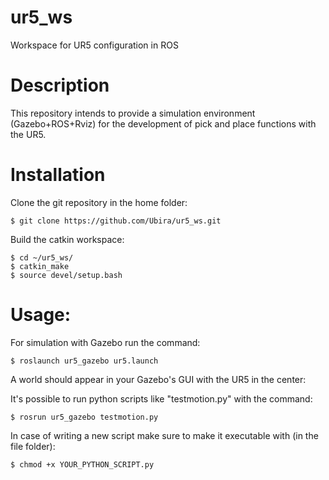 # ur5_ws
Workspace for UR5 configuration in ROS

# Description
This repository intends to provide a simulation environment (Gazebo+ROS+Rviz) for the development of pick and place functions with the UR5.

# Installation
   
Clone the git repository in the home folder:

	$ git clone https://github.com/Ubira/ur5_ws.git
		
Build the catkin workspace:

	$ cd ~/ur5_ws/
	$ catkin_make
	$ source devel/setup.bash
		
# Usage:
For simulation with Gazebo run the command:

	$ roslaunch ur5_gazebo ur5.launch
		
A world should appear in your Gazebo's GUI with the UR5 in the center:
  
It's possible to run python scripts like "testmotion.py" with the command:

	$ rosrun ur5_gazebo testmotion.py

In case of writing a new script make sure to make it executable with (in the file folder):

	$ chmod +x YOUR_PYTHON_SCRIPT.py
